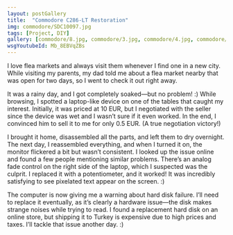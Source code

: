 ```yaml
---
layout: postGallery
title:  "Commodore C286-LT Restoration"
img: commodore/SDC10097.jpg
tags: [Project, DIY]
gallery: [commodore/8.jpg, commodore/3.jpg, commodore/4.jpg, commodore/5.jpg, commodore/7.jpg, commodore/2.jpg, commodore/9.jpg, commodore/10.jpg, commodore/11.jpg, commodore/12.jpg, commodore/13.jpg, commodore/14.jpg, commodore/15.jpg]
wsgYoutubeId: Mb_8EBVqZBs
---
```

I love flea markets and always visit them whenever I find one in a new city. While visiting my parents, my dad told me about a flea market nearby that was open for two days, so I went to check it out right away.

It was a rainy day, and I got completely soaked—but no problem! :) While browsing, I spotted a laptop-like device on one of the tables that caught my interest. Initially, it was priced at 10 EUR, but I negotiated with the seller since the device was wet and I wasn’t sure if it even worked. In the end, I convinced him to sell it to me for only 0.5 EUR. (A true negotiation victory!)

I brought it home, disassembled all the parts, and left them to dry overnight. The next day, I reassembled everything, and when I turned it on, the monitor flickered a bit but wasn’t consistent. I looked up the issue online and found a few people mentioning similar problems. There’s an analog fade control on the right side of the laptop, which I suspected was the culprit. I replaced it with a potentiometer, and it worked! It was incredibly satisfying to see pixelated text appear on the screen. :)

The computer is now giving me a warning about hard disk failure. I’ll need to replace it eventually, as it’s clearly a hardware issue—the disk makes strange noises while trying to read. I found a replacement hard disk on an online store, but shipping it to Turkey is expensive due to high prices and taxes. I’ll tackle that issue another day. :)

[jekyll-docs]: https://jekyllrb.com/docs/home
[jekyll-gh]:   https://github.com/jekyll/jekyll
[jekyll-talk]: https://talk.jekyllrb.com/
